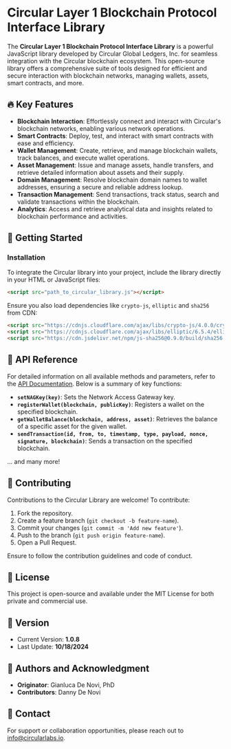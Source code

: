 
# Circular Layer 1 Blockchain Protocol Interface Library

The **Circular Layer 1 Blockchain Protocol Interface Library** is a powerful JavaScript library developed by Circular Global Ledgers, Inc. for seamless integration with the Circular blockchain ecosystem. This open-source library offers a comprehensive suite of tools designed for efficient and secure interaction with blockchain networks, managing wallets, assets, smart contracts, and more.

## 🔥 **Key Features**

- **Blockchain Interaction**: Effortlessly connect and interact with Circular's blockchain networks, enabling various network operations.
- **Smart Contracts**: Deploy, test, and interact with smart contracts with ease and efficiency.
- **Wallet Management**: Create, retrieve, and manage blockchain wallets, track balances, and execute wallet operations.
- **Asset Management**: Issue and manage assets, handle transfers, and retrieve detailed information about assets and their supply.
- **Domain Management**: Resolve blockchain domain names to wallet addresses, ensuring a secure and reliable address lookup.
- **Transaction Management**: Send transactions, track status, search and validate transactions within the blockchain.
- **Analytics**: Access and retrieve analytical data and insights related to blockchain performance and activities.

## 🚀 **Getting Started**

### Installation

To integrate the Circular library into your project, include the library directly in your HTML or JavaScript files:

```html
<script src="path_to_circular_library.js"></script>
```

Ensure you also load dependencies like `crypto-js`, `elliptic` and `sha256` from CDN:

```html
<script src="https://cdnjs.cloudflare.com/ajax/libs/crypto-js/4.0.0/crypto-js.min.js"></script>
<script src="https://cdnjs.cloudflare.com/ajax/libs/elliptic/6.5.4/elliptic.min.js"></script>
<script src="https://cdn.jsdelivr.net/npm/js-sha256@0.9.0/build/sha256.min.js"></script>
```

## 📜 **API Reference**

For detailed information on all available methods and parameters, refer to the [API Documentation](https://circular-protocol.gitbook.io/circular-sdk/api-docs/javascript). Below is a summary of key functions:

- **`setNAGKey(key)`**: Sets the Network Access Gateway key.
- **`registerWallet(blockchain, publicKey)`**: Registers a wallet on the specified blockchain.
- **`getWalletBalance(blockchain, address, asset)`**: Retrieves the balance of a specific asset for the given wallet.
- **`sendTransaction(id, from, to, timestamp, type, payload, nonce, signature, blockchain)`**: Sends a transaction on the specified blockchain.

... and many more!

## 🤝 **Contributing**

Contributions to the Circular Library are welcome! To contribute:

1. Fork the repository.
2. Create a feature branch (`git checkout -b feature-name`).
3. Commit your changes (`git commit -m 'Add new feature'`).
4. Push to the branch (`git push origin feature-name`).
5. Open a Pull Request.

Ensure to follow the contribution guidelines and code of conduct.

## 📄 **License**

This project is open-source and available under the MIT License for both private and commercial use.

## 📌 **Version**

- Current Version: **1.0.8**
- Last Update: **10/18/2024**

## 👥 **Authors and Acknowledgment**

- **Originator**: Gianluca De Novi, PhD
- **Contributors**: Danny De Novi

## 📧 **Contact**

For support or collaboration opportunities, please reach out to [info@circularlabs.io](mailto:info@circularlabs.io).
